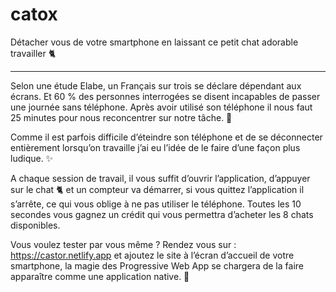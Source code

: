 # catox
Détacher vous de votre smartphone en laissant ce petit chat adorable travailler 🐈

<hr/>

Selon une étude Elabe, un Français sur trois se déclare dépendant aux écrans. Et 60 % des personnes interrogées se disent incapables de passer une journée sans téléphone. Après avoir utilisé son téléphone il nous faut 25 minutes pour nous reconcentrer sur notre tâche. 💭

Comme il est parfois difficile d’éteindre son téléphone et de se déconnecter entièrement lorsqu’on travaille j’ai eu l’idée de le faire d’une façon plus ludique. ✨

A chaque session de travail, il vous suffit d’ouvrir l’application, d’appuyer sur le chat 🐈 et un compteur va démarrer, si vous quittez l’application il s’arrête, ce qui vous oblige à ne pas utiliser le téléphone. Toutes les 10 secondes vous gagnez un crédit qui vous permettra d’acheter les 8 chats disponibles.

Vous voulez tester par vous même ? Rendez vous sur : https://castor.netlify.app et ajoutez le site à l’écran d’accueil de votre smartphone, la magie des Progressive Web App se chargera de la faire apparaître comme une application native. 📲
